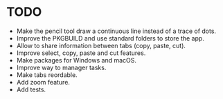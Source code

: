 # TODO

- Make the pencil tool draw a continuous line instead of a trace of dots.
- Improve the PKGBUILD and use standard folders to store the app.
- Allow to share information between tabs (copy, paste, cut).
- Improve select, copy, paste and cut features.
- Make packages for Windows and macOS.
- Improve way to manager tasks.
- Make tabs reordable.
- Add zoom feature.
- Add tests.
